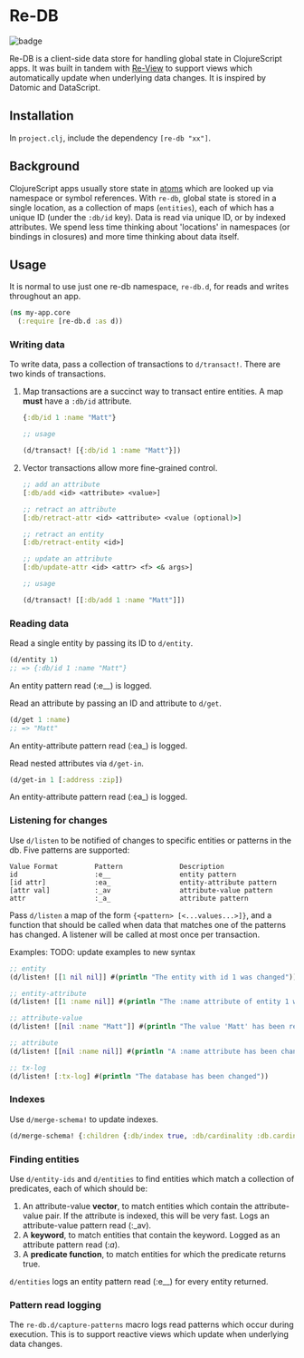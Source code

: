# Re-DB

![badge](https://img.shields.io/clojars/v/re-db.svg)

Re-DB is a client-side data store for handling global state in ClojureScript apps. It was built in tandem with [Re-View](https://www.github.com/mhuebert/re-view) to support views which automatically update when underlying data changes. It is inspired by Datomic and DataScript.

## Installation

In `project.clj`, include the dependency `[re-db "xx"]`.

## Background

ClojureScript apps usually store state in [atoms](https://www.re-view.io/docs/explainers/atoms) which are looked up via namespace or symbol references. With `re-db`, global state is stored in a single location, as a collection of maps (`entities`), each of which has a unique ID (under the `:db/id` key). Data is read via unique ID, or by indexed attributes. We spend less time thinking about 'locations' in namespaces (or bindings in closures) and more time thinking about data itself.

## Usage

It is normal to use just one re-db namespace, `re-db.d`, for reads and writes throughout an app.

```clj
(ns my-app.core
  (:require [re-db.d :as d))
```

### Writing data

To write data, pass a collection of transactions to `d/transact!`. There are two kinds of transactions.

1. Map transactions are a succinct way to transact entire entities. A map __must__ have a `:db/id` attribute.

    ```clj
    {:db/id 1 :name "Matt"}

    ;; usage

    (d/transact! [{:db/id 1 :name "Matt"}])
    ```

2. Vector transactions allow more fine-grained control.

    ```clj
    ;; add an attribute
    [:db/add <id> <attribute> <value>]

    ;; retract an attribute
    [:db/retract-attr <id> <attribute> <value (optional)>]

    ;; retract an entity
    [:db/retract-entity <id>]

    ;; update an attribute
    [:db/update-attr <id> <attr> <f> <& args>]

    ;; usage

    (d/transact! [[:db/add 1 :name "Matt"]])

    ```

### Reading data

Read a single entity by passing its ID to `d/entity`.

```clj
(d/entity 1)
;; => {:db/id 1 :name "Matt"}
```

An entity pattern read (:e__) is logged.

Read an attribute by passing an ID and attribute to `d/get`.

```clj
(d/get 1 :name)
;; => "Matt"
```

An entity-attribute pattern read (:ea\_) is logged.

Read nested attributes via `d/get-in`.

```clj
(d/get-in 1 [:address :zip])
```

An entity-attribute pattern read (:ea_) is logged.

### Listening for changes

Use `d/listen` to be notified of changes to specific entities or patterns in the db. Five patterns are supported:

    Value Format         Pattern              Description
    id                   :e__                 entity pattern
    [id attr]            :ea_                 entity-attribute pattern
    [attr val]           :_av                 attribute-value pattern
    attr                 :_a_                 attribute pattern
   



Pass `d/listen` a map of the form `{<pattern> [<...values...>]}`, and a function that should be called when data that matches one of the patterns has changed. A listener will be called at most once per transaction.

Examples:
TODO: update examples to new syntax

```clj
;; entity
(d/listen! [[1 nil nil]] #(println "The entity with id 1 was changed"))

;; entity-attribute
(d/listen! [[1 :name nil]] #(println "The :name attribute of entity 1 was changed"))

;; attribute-value
(d/listen! [[nil :name "Matt"]] #(println "The value 'Matt' has been removed or added to the :name attribute of an entity"))

;; attribute
(d/listen! [[nil :name nil]] #(println "A :name attribute has been changed"))

;; tx-log
(d/listen! [:tx-log] #(println "The database has been changed"))
```

### Indexes

Use `d/merge-schema!` to update indexes.

```clj
(d/merge-schema! {:children {:db/index true, :db/cardinality :db.cardinality/many}})
```

### Finding entities

Use `d/entity-ids` and `d/entities` to find entities which match a collection of predicates, each of which should be:

1. An attribute-value **vector**, to match entities which contain the attribute-value pair. If the attribute is indexed, this will be very fast. Logs an attribute-value pattern read (:_av).
2. A **keyword**, to match entities that contain the keyword. Logged as an attribute pattern read (:_a_).
3. A **predicate function**, to match entities for which the predicate returns true.

`d/entities` logs an entity pattern read (:e__) for every entity returned.

### Pattern read logging

The `re-db.d/capture-patterns` macro logs read patterns which occur during execution. This is to support reactive views which update when underlying data changes.
